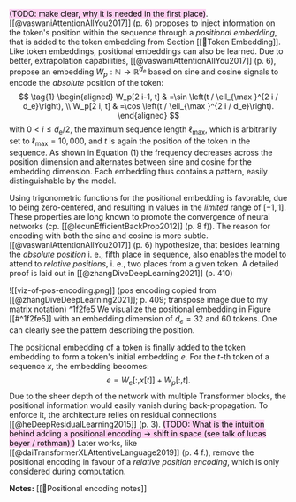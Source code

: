 <mark style="background: #FFB8EBA6;">(TODO: make clear, why it is needed in the first place)</mark>. [[@vaswaniAttentionAllYou2017]] (p. 6) proposes to inject information on the token's position within the sequence through a *positional embedding*, that is added to the token embedding from Section [[🛌Token Embedding]]. Like token embeddings, positional embeddings can also be learned. Due to better, extrapolation capabilities, [[@vaswaniAttentionAllYou2017]] (p. 6), propose an embedding $W_p: \mathbb{N} \rightarrow \mathbb{R}^{d_{\mathrm{e}}}$ based on sine and cosine signals to encode the *absolute* position of the token:
$$
\tag{1}
\begin{aligned}
W_p[2 i-1, t] & =\sin \left(t / \ell_{\max }^{2 i / d_e}\right), \\
W_p[2 i, t] & =\cos \left(t / \ell_{\max }^{2 i / d_e}\right).
\end{aligned}
$$
with $0<i \leq d_{\mathrm{e}} / 2$, the maximum sequence length $\ell_{\max}$, which is arbitrarily set to $\ell_{\max}=10,000$, and $t$ is again the position of the token in the sequence. As shown in Equation (1) the frequency decreases across the position dimension and alternates between sine and cosine for the embedding dimension. Each embedding thus contains a pattern, easily distinguishable by the model.

Using trigonometric functions for the positional embedding is favorable, due to being zero-centered, and resulting in values in the *limited* range of $[-1,1]$. These properties are long known to promote the convergence of neural networks (cp. [[@lecunEfficientBackProp2012]] (p. 8 f)). The reason for encoding with both the sine and cosine is more subtle. [[@vaswaniAttentionAllYou2017]] (p. 6) hypothesize, that besides learning the *absolute position* i. e., fifth place in sequence, also enables the model to attend to *relative positions*, i. e., two places from a given token. A detailed proof is laid out in  [[@zhangDiveDeepLearning2021]] (p. 410) 

![[viz-of-pos-encoding.png]]
(pos encoding copied from [[@zhangDiveDeepLearning2021]]; p. 409; transpose image due to my matrix notation) ^1f2fe5
We visualize the positional embedding in Figure [[#^1f2fe5]] with an embedding dimension of $d_e=32$ and 60 tokens. One can clearly see the pattern describing the position.

The positional embedding of a token is finally added to the token embedding to form a token's initial embedding $e$. For the $t$-th token of a sequence $x$, the embedding becomes:
$$
e=W_e[:, x[t]]+W_p[:, t] .
$$
Due to the sheer depth of the network with multiple Transformer blocks, the positional information would easily vanish during back-propagation. To enforce it, the architecture relies on residual connections [[@heDeepResidualLearning2015]] (p. 3).
<mark style="background: #FFB8EBA6;">(TODO: What is the intuition behind adding a positional encoding -> shift in space (see talk of lucas beyer / rothman) )</mark>
Later works, like [[@daiTransformerXLAttentiveLanguage2019]] (p. 4 f.), remove the positional encoding in favour of a *relative position encoding*, which is only considered during computation.

**Notes:**
[[🧵Positional encoding notes]]